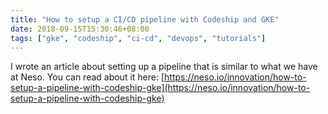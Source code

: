 ```yaml
---
title: "How to setup a CI/CD pipeline with Codeship and GKE"
date: 2018-09-15T15:30:46+08:00
tags: ["gke", "codeship", "ci-cd", "devops", "tutorials"]
---
```


I wrote an article about setting up a pipeline that is similar to what we have at Neso. You can read about it here: [https://neso.io/innovation/how-to-setup-a-pipeline-with-codeship-gke](https://neso.io/innovation/how-to-setup-a-pipeline-with-codeship-gke)
